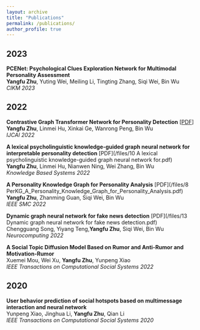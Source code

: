```yaml
---
layout: archive
title: "Publications"
permalink: /publications/
author_profile: true
---
```

<!-- 
{% if author.googlescholar %}
  You can also find my articles on <u><a href="{{author.googlescholar}}">my Google Scholar profile</a>.</u>
{% endif %}

{% include base_path %}

{% for post in site.publications reversed %}
  {% include archive-single.html %}
{% endfor %} -->
## 2023 ## 

__PCENet: Psychological Clues Exploration Network for Multimodal Personality Assessment__ <br>
**Yangfu Zhu**, Yuting Wei, Meiling Li, Tingting Zhang, Siqi Wei, Bin Wu<br>
_CIKM 2023_ <be>


## 2022 ## 

__Contrastive Graph Transformer Network for Personality Detection__ [<a href='https://www.ijcai.org/proceedings/2022/0633.pdf'>PDF</a>] <br>
**Yangfu Zhu**, Linmei Hu, Xinkai Ge, Wanrong Peng, Bin Wu<br>
_IJCAI 2022_ <br>

__A lexical psycholinguistic knowledge-guided graph neural network for interpretable personality detection__ [PDF](/files/10 A lexical psycholinguistic knowledge-guided graph neural network for.pdf)<br>
**Yangfu Zhu**, Linmei Hu, Nianwen Ning, Wei Zhang, Bin Wu<br>
_Knowledge Based Systems 2022_ <br>

__A Personality Knowledge Graph for Personality Analysis__ [PDF](/files/8 PerKG_A_Personality_Knowledge_Graph_for_Personality_Analysis.pdf) <br>
**Yangfu Zhu**, Zhanming Guan, Siqi Wei, Bin Wu<br>
_IEEE SMC 2022_ <br>

__Dynamic graph neural network for fake news detection__ [PDF](/files/13 Dynamic graph neural network for fake news detection.pdf) <br>
 Chengguang Song, Yiyang Teng,**Yangfu Zhu**, Siqi Wei, Bin Wu<br>
_Neurocomputing 2022_ <br>

__A Social Topic Diffusion Model Based on Rumor and Anti-Rumor and Motivation-Rumor__ <br>
 Xuemei Mou, Wei Xu, **Yangfu Zhu**, Yunpeng Xiao<br>
_IEEE Transactions on Computational Social Systems 2022_ <br>


## 2020 ## 
__User behavior prediction of social hotspots based on multimessage interaction and neural network__<br>
  Yunpeng Xiao, Jinghua Li, **Yangfu Zhu**, Qian Li<br>
_IEEE Transactions on Computational Social Systems 2020_ <br>
